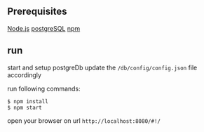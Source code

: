 ## Prerequisites

[Node.js](https://nodejs.org/)
[postgreSQL](https://www.postgresql.org/)
[npm](https://www.npmjs.com/)

## run

start and setup postgreDb
update the `/db/config/config.json` file accordingly

run following commands:
```
$ npm install
$ npm start
```

open your browser on url `http://localhost:8080/#!/`
